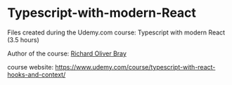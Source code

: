 # Typescript-with-modern-React

Files created during the Udemy.com course: Typescript with modern React (3.5 hours)

Author of the course: [Richard Oliver Bray](https://www.udemy.com/user/richard-bray/)

course website: <https://www.udemy.com/course/typescript-with-react-hooks-and-context/>
